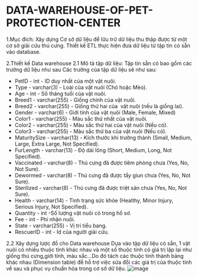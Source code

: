 # DATA-WAREHOUSE-OF-PET-PROTECTION-CENTER
1.Mục đích:
Xây dựng Cơ sở dữ liệu để lữu trữ dữ liệu thu thập được từ một cơ sở giải cứu thú cưng.
Thiết kế ETL thực hiện đưa dữ liệu từ tập tin có sẵn vào database.

2.Thiết kế Data warehouse 
2.1 Mô tả tập dữ liệu:
Tập tin sẵn có bao gồm các trường dữ liệu như sau
Các trường của tập dữ liệu sẽ như sau:
+ PetID - int - ID duy nhất của một vật nuôi.
+ Type - varchar(3) - Loài của vật nuôi (Chó hoặc Mèo).
+ Age - int - Số tháng tuổi của vật nuôi.
+ Breed1 - varchar(255) - Giống chính của vật nuôi.
+ Breed2 - varchar(255) - Giống thứ hai của  vật nuôi (nếu là giống lai).
+ Gender - varchar(6) - Giới tính của vật nuôi (Male, Female, Mixed)
+ Color1 - varchar(255) - Màu sắc thứ nhất của vật nuôi.
+ Color2 - varchar(255) - Màu sắc thứ hai của vật nuôi (Nếu có).
+ Color3 - varchar(255) - Màu sắc thứ ba của vật nuôi (Nếu có).
+ MaturitySize - varchar(13) - Kích thước khi trưởng thành (Small, Medium, Large, Extra Large, Not Specified).
+ FurLength - varchar(13) - Độ dài lông (Short, Medium, Long, Not Specified).
+ Vaccinated - varchar(8) - Thú cưng đã được tiêm phòng chưa (Yes, No, Not Sure).
+ Dewormed - varchar(8) - Thú cưng đã được tẩy giun chưa (Yes, No, Not Sure).
+ Sterilized - varchar(8) - Thú cưng đã được triệt sản chưa (Yes, No, Not Sure).
+ Health - varchar(14) - Tình trạng sức khỏe (Healthy, Minor Injury, Serious Injury, Not Specified).
+ Quantity - int -Số lượng vật nuôi có trong hồ sơ.
+ Fee - int - Phí nhận nuôi.
+ State - varchar(255) - Vị trí tiểu bang.
+ RescuerID - int - Id của người giải cứu.

2.2 Xây dựng lược đồ cho Data warehouse 
Dựa vào tập dữ liệu có sẵn, 1 vật nuôi có nhiều thuộc tính khác nhau và một số thuộc tính có giá trị lặp lại như giống thú cưng,giới tính, màu sắc…Do đó tách các thuộc tính thành bảng khác nhau (Dimension table) đễ hỗ trợ việc sửa đổi các giá trị của thuộc tính về sau và phục vụ chuẩn hóa trong cơ sở dữ liệu. 
![image](https://user-images.githubusercontent.com/78602522/231821280-56b1d6ed-f3f0-4b17-a165-a04aaa69988a.png)
